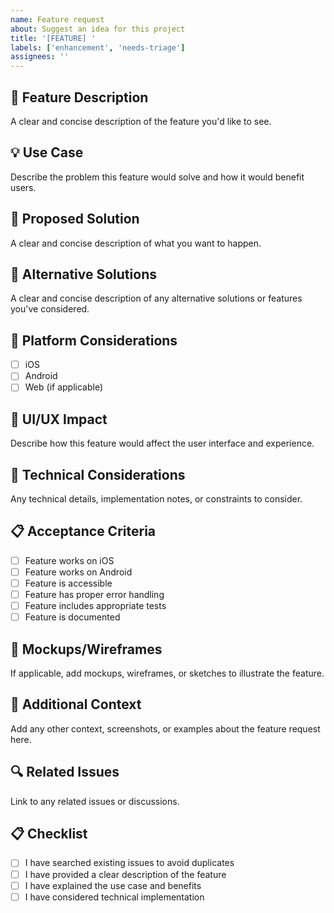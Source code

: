 ```yaml
---
name: Feature request
about: Suggest an idea for this project
title: '[FEATURE] '
labels: ['enhancement', 'needs-triage']
assignees: ''
---
```


## 🚀 Feature Description
A clear and concise description of the feature you'd like to see.

## 💡 Use Case
Describe the problem this feature would solve and how it would benefit users.

## 🎯 Proposed Solution
A clear and concise description of what you want to happen.

## 🔄 Alternative Solutions
A clear and concise description of any alternative solutions or features you've considered.

## 📱 Platform Considerations
- [ ] iOS
- [ ] Android
- [ ] Web (if applicable)

## 🎨 UI/UX Impact
Describe how this feature would affect the user interface and experience.

## 🔧 Technical Considerations
Any technical details, implementation notes, or constraints to consider.

## 📋 Acceptance Criteria
- [ ] Feature works on iOS
- [ ] Feature works on Android
- [ ] Feature is accessible
- [ ] Feature has proper error handling
- [ ] Feature includes appropriate tests
- [ ] Feature is documented

## 📸 Mockups/Wireframes
If applicable, add mockups, wireframes, or sketches to illustrate the feature.

## 📝 Additional Context
Add any other context, screenshots, or examples about the feature request here.

## 🔍 Related Issues
Link to any related issues or discussions.

## 📋 Checklist
- [ ] I have searched existing issues to avoid duplicates
- [ ] I have provided a clear description of the feature
- [ ] I have explained the use case and benefits
- [ ] I have considered technical implementation
